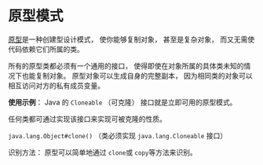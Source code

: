 # 原型模式

[原型](https://refactoringguru.cn/design-patterns/prototype/java/example)是一种创建型设计模式， 使你能够复制对象，
甚至是复杂对象， 而又无需使代码依赖它们所属的类。

所有的原型类都必须有一个通用的接口， 使得即使在对象所属的具体类未知的情况下也能复制对象。 原型对象可以生成自身的完整副本，
因为相同类的对象可以相互访问对方的私有成员变量。


**使用示例**： Java 的 `Cloneable`  （可克隆） 接口就是立即可用的原型模式。

任何类都可通过实现该接口来实现可被克隆的性质。

`java.lang.Object#clone()` （类必须实现 `java.lang.Cloneable` 接口）

识别方法： 原型可以简单地通过 `clone`或 `copy`等方法来识别。